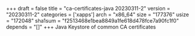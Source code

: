 +++
draft = false
title = "ca-certificates-java 20230311-2"
version = "20230311-2"
categories = ['xapps']
arch = "x86_64"
size = "177376"
usize = "172048"
sha1sum = "f2513468e1bea8849a1fe618d478fce7a90fc1f0"
depends = "[]"
+++
Java Keystore of common CA certificates
